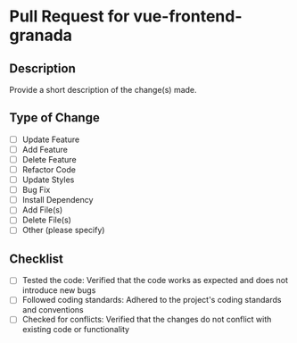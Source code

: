 # Pull Request for vue-frontend-granada

## Description
Provide a short description of the change(s) made.

## Type of Change
- [ ] Update Feature
- [ ] Add Feature
- [ ] Delete Feature
- [ ] Refactor Code
- [ ] Update Styles
- [ ] Bug Fix
- [ ] Install Dependency
- [ ] Add File(s)
- [ ] Delete File(s)
- [ ] Other (please specify)

## Checklist
- [ ] Tested the code: Verified that the code works as expected and does not introduce new bugs
- [ ] Followed coding standards: Adhered to the project's coding standards and conventions
- [ ] Checked for conflicts: Verified that the changes do not conflict with existing code or functionality
